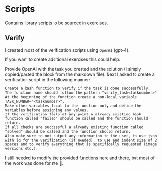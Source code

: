 # Scripts

Contains library scripts to be sourced in exercises.

## Verify

I created most of the verification scripts using `OpenAI` (gpt-4).

If you want to create additional exercises this could help:

Provide OpenAi with the task you created and the solution (I simply copied/pasted the block from the markdown file).
Next I asked to create a verification script in the following manner:

```text
Create a bash function to verify if the task is done successfully.
The function name should follow the pattern "verify_task<tasknumber>"
At the beginning of the function create a non-local variable TASK_NUMBER="<tasknumber>".
Make other variables local to the function only and define the variables before assigning any values.
If the verification fails at any point a already existing bash function called "failed" should be called and the function should return.
If all checks are successful a already existing function called "solved" should be called and the function should return.
Also make sure to not output any information to the user, to use json with jq for the verification (if needed), to use and indent size of 2 spaces and to verify everything that is specifically requested (image versions etc.).
```

I still needed to modify the provided functions here and there, but most of the work was done for me 🦥.

